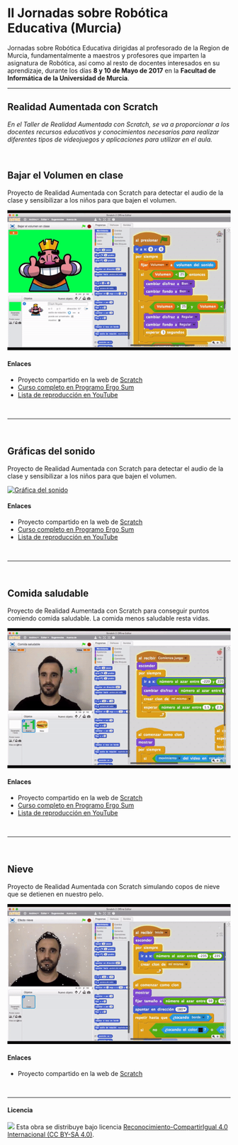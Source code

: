 # II Jornadas sobre Robótica Educativa (Murcia)

Jornadas sobre Robótica Educativa dirigidas al profesorado de la Region de Murcia, fundamentalmente a maestros y profesores que imparten la asignatura de Robótica, así como al resto de docentes interesados en su aprendizaje, durante los días **8 y 10 de Mayo de 2017** en la **Facultad de Informática de la Universidad de Murcia**.


***


## Realidad Aumentada con Scratch

*En el Taller de Realidad Aumentada con Scratch, se va a proporcionar a los docentes recursos educativos y conocimientos necesarios para realizar diferentes tipos de videojuegos y aplicaciones para utilizar en el aula.*

<br>

## Bajar el Volumen en clase

Proyecto de Realidad Aumentada con Scratch para detectar el audio de la clase y sensibilizar a los niños para que bajen el volumen.

[![Bajar el Volumen en clase](Bajar-el-volumen-en-clase/preview.gif)](https://scratch.mit.edu/projects/159779241/)

#### Enlaces 
- Proyecto compartido en la web de [Scratch](https://scratch.mit.edu/projects/159779241/)
- [Curso completo en Programo Ergo Sum](http://www.programoergosum.com/cursos-online/programacion-para-docentes/225-realidad-aumentada-y-control-de-volumen-con-scratch)
- [Lista de reproducción en YouTube](https://www.youtube.com/playlist?list=PLGlS7vMgjN7XmsaXKt3ZzPa4qt3SV7veo)



<br><hr><br>



## Gráficas del sonido
Proyecto de Realidad Aumentada con Scratch para detectar el audio de la clase y sensibilizar a los niños para que bajen el volumen.

[![Gráfica del sonido](Gráfica-del-sonido/preview.gif)](https://scratch.mit.edu/projects/159798128/)

#### Enlaces 
- Proyecto compartido en la web de [Scratch](https://scratch.mit.edu/projects/159798128/)
- [Curso completo en Programo Ergo Sum](http://www.programoergosum.com/cursos-online/programacion-para-docentes/227-graficas-de-audio-con-realidad-aumentada-y-scratch)
- [Lista de reproducción en YouTube](https://www.youtube.com/playlist?list=PLGlS7vMgjN7U6or-jRzWpAaZ54a-cwla4)



<br><hr><br>



## Comida saludable
Proyecto de Realidad Aumentada con Scratch para conseguir puntos comiendo comida saludable. La comida menos saludable resta vidas.

[![Comida-saludable](Comida-saludable/preview.gif)](https://scratch.mit.edu/projects/159885713/)

#### Enlaces 
- Proyecto compartido en la web de [Scratch](https://scratch.mit.edu/projects/159885713/)
- [Curso completo en Programo Ergo Sum](http://www.programoergosum.com/cursos-online/scratch/167-pokemon-go-programado-con-scratch-y-realidad-aumentada)
- [Lista de reproducción en YouTube](https://www.youtube.com/playlist?list=PLGlS7vMgjN7Vb6j5DAcq6v-PyPYofcUL6)



<br><hr><br>



## Nieve
Proyecto de Realidad Aumentada con Scratch simulando copos de nieve que se detienen en nuestro pelo.

[![Nieve](Nieve/preview.gif)](https://scratch.mit.edu/projects/147157528/)

#### Enlaces 
- Proyecto compartido en la web de [Scratch](https://scratch.mit.edu/projects/147157528/)



<br>



***



#### Licencia

<img src="http://i.creativecommons.org/l/by-sa/4.0/88x31.png" /> Esta obra se distribuye bajo licencia [Reconocimiento-CompartirIgual 4.0 Internacional (CC BY-SA 4.0)](https://creativecommons.org/licenses/by-sa/4.0/deed.es_ES).
